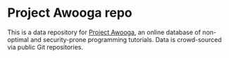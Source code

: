 Project Awooga repo
===================

This is a data repository for [Project Awooga](https://github.com/halfer/awooga-app), an online
database of non-optimal and security-prone programming tutorials. Data is crowd-sourced via public
Git repositories.
